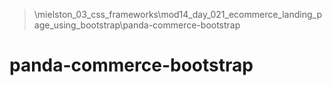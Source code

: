 > \mielston_03_css_frameworks\mod14_day_021_ecommerce_landing_page_using_bootstrap\panda-commerce-bootstrap

# panda-commerce-bootstrap
